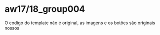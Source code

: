 # aw17/18_group004

O codigo do template não é original, as imagens e os botões são originais nossos